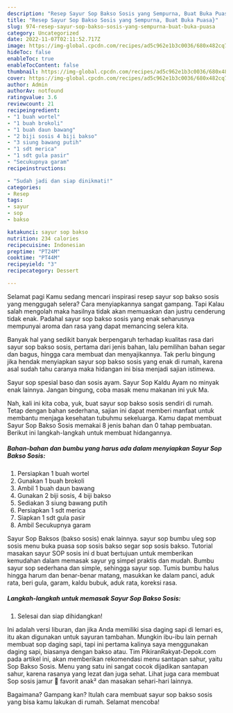 ```yaml
---
description: "Resep Sayur Sop Bakso Sosis yang Sempurna, Buat Buka Puasa}"
title: "Resep Sayur Sop Bakso Sosis yang Sempurna, Buat Buka Puasa}"
slug: 974-resep-sayur-sop-bakso-sosis-yang-sempurna-buat-buka-puasa
category: Uncategorized
date: 2022-11-07T02:11:52.717Z
image: https://img-global.cpcdn.com/recipes/ad5c962e1b3c0036/680x482cq70/sayur-sop-bakso-sosis-foto-resep-utama.jpg
hideToc: false
enableToc: true
enableTocContent: false
thumbnail: https://img-global.cpcdn.com/recipes/ad5c962e1b3c0036/680x482cq70/sayur-sop-bakso-sosis-foto-resep-utama.jpg
cover: https://img-global.cpcdn.com/recipes/ad5c962e1b3c0036/680x482cq70/sayur-sop-bakso-sosis-foto-resep-utama.jpg
author: Admin
authorAv: notfound
ratingvalue: 3.6
reviewcount: 21
recipeingredient:
- "1 buah wortel"
- "1 buah brokoli"
- "1 buah daun bawang"
- "2 biji sosis 4 biji bakso"
- "3 siung bawang putih"
- "1 sdt merica"
- "1 sdt gula pasir"
- "Secukupnya garam"
recipeinstructions:

- "Sudah jadi dan siap dinikmati!"
categories:
- Resep
tags:
- sayur
- sop
- bakso

katakunci: sayur sop bakso 
nutrition: 234 calories
recipecuisine: Indonesian
preptime: "PT24M"
cooktime: "PT44M"
recipeyield: "3"
recipecategory: Dessert

---
```



Selamat pagi Kamu sedang mencari inspirasi resep sayur sop bakso sosis yang menggugah selera? Cara menyiapkannya sangat gampang. Tapi Kalau salah mengolah maka hasilnya tidak akan memuaskan dan justru cenderung tidak enak. Padahal sayur sop bakso sosis yang enak seharusnya mempunyai aroma dan rasa yang dapat memancing selera kita.


Banyak hal yang sedikit banyak berpengaruh terhadap kualitas rasa dari sayur sop bakso sosis, pertama dari jenis bahan, lalu pemilihan bahan segar dan bagus, hingga cara membuat dan menyajikannya. Tak perlu bingung jika hendak menyiapkan sayur sop bakso sosis yang enak di rumah, karena asal sudah tahu caranya maka hidangan ini bisa menjadi sajian istimewa.

Sayur sop spesial baso dan sosis ayam. Sayur Sop Kaldu Ayam no minyak enak lainnya. Jangan bingung, coba masak menu makanan ini yuk Ma.


Nah, kali ini kita coba, yuk, buat sayur sop bakso sosis sendiri di rumah. Tetap dengan bahan sederhana, sajian ini dapat memberi manfaat untuk membantu menjaga kesehatan tubuhmu sekeluarga. Kamu dapat membuat Sayur Sop Bakso Sosis memakai 8 jenis bahan dan 0 tahap pembuatan. Berikut ini langkah-langkah untuk membuat hidangannya.

<!--inarticleads1-->

##### Bahan-bahan dan bumbu yang harus ada dalam menyiapkan Sayur Sop Bakso Sosis:

1. Persiapkan 1 buah wortel
1. Gunakan 1 buah brokoli
1. Ambil 1 buah daun bawang
1. Gunakan 2 biji sosis, 4 biji bakso
1. Sediakan 3 siung bawang putih
1. Persiapkan 1 sdt merica
1. Siapkan 1 sdt gula pasir
1. Ambil Secukupnya garam


Sayur Sop Baksos (bakso sosis) enak lainnya. sayur sop bumbu uleg sop sosis menu buka puasa sop sosis bakso segar sop sosis bakso. Tutorial masakan sayur SOP sosis ini d buat bertujuan untuk memberikan kemudahan dalam memasak sayur yg simpel praktis dan mudah. Bumbu sayur sop sederhana dan simple, sehingga sayur sop. Tumis bumbu halus hingga harum dan benar-benar matang, masukkan ke dalam panci, aduk rata, beri gula, garam, kaldu bubuk, aduk rata, koreksi rasa. 

<!--inarticleads2-->

##### Langkah-langkah untuk memasak Sayur Sop Bakso Sosis:


1. Selesai dan siap dihidangkan!

Ini adalah versi liburan, dan jika Anda memiliki sisa daging sapi di lemari es, itu akan digunakan untuk sayuran tambahan. Mungkin ibu-ibu lain pernah membuat sop daging sapi, tapi ini pertama kalinya saya menggunakan daging sapi, biasanya dengan bakso atau. Tim PikiranRakyat-Depok.com pada artikel ini, akan memberikan rekomendasi menu santapan sahur, yaitu Sop Bakso Sosis. Menu yang satu ini sangat cocok dijadikan santapan sahur, karena rasanya yang lezat dan juga sehat. Lihat juga cara membuat Sop sosis jamur 🍄 favorit anak² dan masakan sehari-hari lainnya. 

Bagaimana? Gampang kan? Itulah cara membuat sayur sop bakso sosis yang bisa kamu lakukan di rumah. Selamat mencoba!

